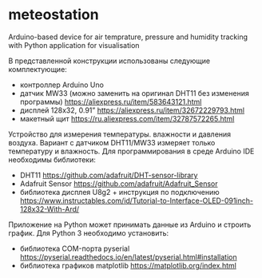 # meteostation
Arduino-based device for air temprature, pressure and humidity tracking with Python application for visualisation

В представленной конструкции использованы следующие комплектующие:
-	контроллер Arduino Uno 
-	датчик MW33 (можно заменить на оригинал DHT11 без изменения программы) https://aliexpress.ru/item/583643121.html
-	дисплей 128х32, 0.91” https://aliexpress.ru/item/32672229793.html
-	макетный щит https://ru.aliexpress.com/item/32787572265.html 

Устройство для измерения температуры. влажности и давления воздуха.
Вариант с датчиком DHT11/MW33 измеряет только температуру и влажность.
Для программирования в среде Arduino IDE необходимы библиотеки:
-	DHT11 https://github.com/adafruit/DHT-sensor-library 
-	Adafruit Sensor https://github.com/adafruit/Adafruit_Sensor 
-	библиотека дисплея U8g2 + инструкция по подключению
https://www.instructables.com/id/Tutorial-to-Interface-OLED-091inch-128x32-With-Ard/ 

Приложение на Python может принимать данные из Arduino и строить график.
Для Python 3 необходимо установить:
-	библиотека COM-порта pyserial https://pyserial.readthedocs.io/en/latest/pyserial.html#installation 
-	библиотека графиков matplotlib https://matplotlib.org/index.html 

